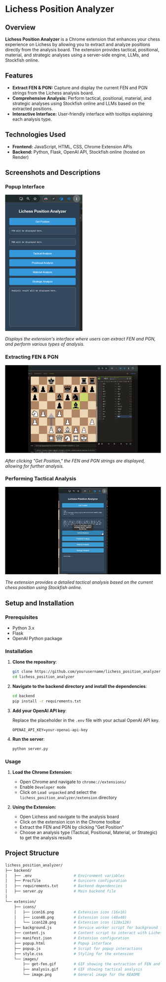 # Lichess Position Analyzer

## Overview

**Lichess Position Analyzer** is a Chrome extension that enhances your chess experience on Lichess by allowing you to extract and analyze positions directly from the analysis board. The extension provides tactical, positional, material, and strategic analyses using a server-side engine, LLMs, and Stockfish online.

## Features

- **Extract FEN & PGN:** Capture and display the current FEN and PGN strings from the Lichess analysis board.
- **Comprehensive Analysis:** Perform tactical, positional, material, and strategic analyses using Stockfish online and LLMs based on the extracted positions.
- **Interactive Interface:** User-friendly interface with tooltips explaining each analysis type.

## Technologies Used

- **Frontend:** JavaScript, HTML, CSS, Chrome Extension APIs
- **Backend:** Python, Flask, OpenAI API, Stockfish online (hosted on Render)

## Screenshots and Descriptions

### Popup Interface

![Popup Interface](projects/lichessPositionAnalyzer/images/image.png)

*Displays the extension's interface where users can extract FEN and PGN, and perform various types of analysis.*

### Extracting FEN & PGN

![Extracting FEN & PGN](projects/lichessPositionAnalyzer/images/get-fen.gif)

*After clicking "Get Position," the FEN and PGN strings are displayed, allowing for further analysis.*

### Performing Tactical Analysis

![Performing Tactical Analysis](projects/lichessPositionAnalyzer/images/analysis.gif)

*The extension provides a detailed tactical analysis based on the current chess position using Stockfish online.*

## Setup and Installation

### Prerequisites

- Python 3.x
- Flask
- OpenAI Python package

### Installation

1. **Clone the repository**:

    ```sh
    git clone https://github.com/yourusername/lichess_position_analyzer.git
    cd lichess_position_analyzer
    ```

2. **Navigate to the backend directory and install the dependencies**:

    ```sh
    cd backend
    pip install -r requirements.txt
    ```

3. **Add your OpenAI API key**:

    Replace the placeholder in the `.env` file with your actual OpenAI API key.

    ```env
    OPENAI_API_KEY=your-openai-api-key
    ```

4. **Run the server**:

    ```sh
    python server.py
    ```

### Usage

1. **Load the Chrome Extension:**

    - Open Chrome and navigate to `chrome://extensions/`
    - Enable `Developer mode`
    - Click on `Load unpacked` and select the `lichess_position_analyzer/extension` directory

2. **Using the Extension:**

    - Open Lichess and navigate to the analysis board
    - Click on the extension icon in the Chrome toolbar
    - Extract the FEN and PGN by clicking "Get Position"
    - Choose an analysis type (Tactical, Positional, Material, or Strategic) to get the analysis results

## Project Structure

```bash
lichess_position_analyzer/
├── backend/
│   ├── .env                   # Environment variables
│   ├── Procfile               # Gunicorn configuration
│   ├── requirements.txt       # Backend dependencies
│   ├── server.py              # Main backend file
│
└── extension/
    ├── icons/
    │   ├── icon16.png         # Extension icon (16x16)
    │   ├── icon48.png         # Extension icon (48x48)
    │   └── icon128.png        # Extension icon (128x128)
    ├── background.js          # Service worker script for background tasks
    ├── content.js             # Content script to interact with Lichess page
    ├── manifest.json          # Extension configuration
    ├── popup.html             # Popup interface
    ├── popup.js               # Script for popup interactions
    ├── style.css              # Styling for the extension
    └── images/
        ├── get-fen.gif        # GIF showing the extraction of FEN and PGN
        ├── analysis.gif       # GIF showing tactical analysis
        └── image.png          # General image for the README
